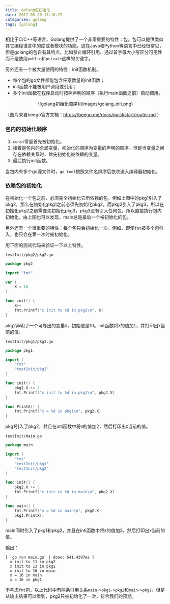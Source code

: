 ```yaml
---
title: golang包初始化
date: 2017-05-20 17:16:27
categories: golang
tags: [golang]
---
```


相比于C/C++等语言，Golang提供了一个非常重要的特性：包。包可以提供类似其它编程语言中的库或者模块的功能，这在Java和Python等语言中已经很常见，但是golang的包自有其特点，比如禁止循环引用、通过首字母大小写区分可见性而不是使用`public`和`private`这样的关键字。

另外还有一个被大量使用的特性：init函数机制。

* 每个包的go文件都能包含任意数量的init函数；
* init函数不能被用户调用或引用；
* 多个init函数在程序启动时按照声明的顺序（执行main函数之前）自动调用。

<div align=center>![golang初始化顺序](/images/golang_init.png)</div>

（图片来自beego官方文档：https://beego.me/docs/quickstart/router.md ）

### 包内的初始化顺序

1. `const`常量首先被初始化。
2. 接着是包内的全局变量，初始化的顺序为变量的声明的顺序。但是当变量之间存在依赖关系时，优先初始化被依赖的变量。
3. 最后执行init函数。

当包内有多个go源文件时，`go tool`按照文件名排序后依次送入编译器初始化。

###  依赖包的初始化

在初始化一个包之前，必须完全初始化它所依赖的包。例如上图中的pkg1引入了pkg2，那么在初始化pkg1之前必须先初始化pkg2，而pkg2引入了pkg3，所以在初始化pkg2之前需要先初始化pkg3，pkg3没有引入任何包，所以直接执行包内初始化。由上图也可以发现，main总是最后一个被初始化的包。

另外还有一个很重要的特性：每个包只会初始化一次。例如，即使`fmt`被多个包引入，也只会在第一次时被初始化。

用下面的测试代码来验证一下以上特性。

`testInit/pkg2/pkg2.go`

```go
package pkg2

import "fmt"

var (
    X = 10
)

func init() {
    X++
    fmt.Printf("x init to %d in pkg2\n", X)
}
```

pkg2声明了一个可导出的变量`X`，初始值是10。init函数将`X`的值加`1`，并打印出`X`当前的值。

`testInit/pkg1/pkg1.go`

```go
package pkg1

import (
    "fmt"
    "testInit/pkg2"
)

func init() {
    pkg2.X += 2
    fmt.Printf("x init to %d in pkg1\n", pkg2.X)
}

func PrintX() {
    fmt.Printf("x = %d in pkg1\n", pkg2.X)
}
```

pkg1引入了pkg2，并且在inti函数中将`X`的值加2，然后打印出`X`当前的值。

`testInit/main.go`

```go
package main

import (
    "fmt"
    "testInit/pkg1"
    "testInit/pkg2"
)

func init() {
    pkg2.X += 3
    fmt.Printf("x init to %d in main\n", pkg2.X)
}

func main() {
    fmt.Printf("x = %d in main\n", pkg2.X)
    pkg1.PrintX()
}
```

main同时引入了pkg1和pkg2，并且在inti函数中将`X`的值加3，然后打印出`X`当前的值。

输出：

```
[ `go run main.go` | done: 541.4397ms ]
  x init to 11 in pkg2
  x init to 13 in pkg1
  x init to 16 in main
  x = 16 in main
  x = 16 in pkg1
```

不考虑`fmt`包，以上代码中有两条引用关系`main->pkg1->pkg2`和`main->pkg2`，但是从输出结果可以看到，pkg2只被初始化了一次，符合我们的预期。
